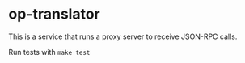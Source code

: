 # op-translator

This is a service that runs a proxy server to receive JSON-RPC calls.

Run tests with `make test`
